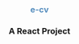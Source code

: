 <h3 style="text-align: center; color: #578EBE;">e-cv</h3>
<h3 style="text-align: center;">A React Project</h3>